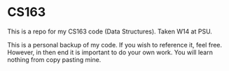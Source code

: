 CS163
=====

This is a repo for my CS163 code (Data Structures). Taken W14 at PSU.

This is a personal backup of my code. If you wish to reference it, feel free. However, in then end it is important to do your own work. You will learn nothing from copy pasting mine.